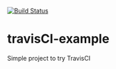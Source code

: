 [![Build Status](https://travis-ci.com/wikilele/travisCI-example.svg?branch=master)](https://travis-ci.com/wikilele/travisCI-example)

# travisCI-example
Simple project to try TravisCI
